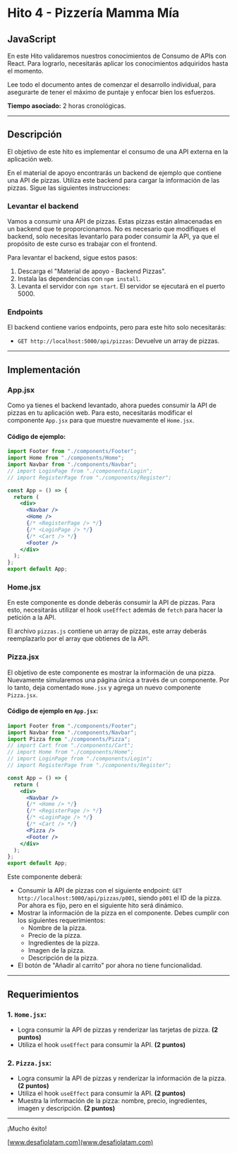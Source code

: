 # Hito 4 - Pizzería Mamma Mía

## JavaScript

En este Hito validaremos nuestros conocimientos de Consumo de APIs con React. Para lograrlo, necesitarás aplicar los conocimientos adquiridos hasta el momento.

Lee todo el documento antes de comenzar el desarrollo individual, para asegurarte de tener el máximo de puntaje y enfocar bien los esfuerzos.

**Tiempo asociado:** 2 horas cronológicas.

---

## Descripción

El objetivo de este hito es implementar el consumo de una API externa en la aplicación web.

En el material de apoyo encontrarás un backend de ejemplo que contiene una API de pizzas. Utiliza este backend para cargar la información de las pizzas. Sigue las siguientes instrucciones:

### Levantar el backend

Vamos a consumir una API de pizzas. Estas pizzas están almacenadas en un backend que te proporcionamos. No es necesario que modifiques el backend, solo necesitas levantarlo para poder consumir la API, ya que el propósito de este curso es trabajar con el frontend.

Para levantar el backend, sigue estos pasos:

1. Descarga el "Material de apoyo - Backend Pizzas".
2. Instala las dependencias con `npm install`.
3. Levanta el servidor con `npm start`. El servidor se ejecutará en el puerto 5000.

### Endpoints

El backend contiene varios endpoints, pero para este hito solo necesitarás:

- `GET http://localhost:5000/api/pizzas`: Devuelve un array de pizzas.

---

## Implementación

### App.jsx

Como ya tienes el backend levantado, ahora puedes consumir la API de pizzas en tu aplicación web. Para esto, necesitarás modificar el componente `App.jsx` para que muestre nuevamente el `Home.jsx`.

#### Código de ejemplo:

```jsx
import Footer from "./components/Footer";
import Home from "./components/Home";
import Navbar from "./components/Navbar";
// import LoginPage from "./components/Login";
// import RegisterPage from "./components/Register";

const App = () => {
  return (
    <div>
      <Navbar />
      <Home />
      {/* <RegisterPage /> */}
      {/* <LoginPage /> */}
      {/* <Cart /> */}
      <Footer />
    </div>
  );
};
export default App;
```

### Home.jsx

En este componente es donde deberás consumir la API de pizzas. Para esto, necesitarás utilizar el hook `useEffect` además de `fetch` para hacer la petición a la API.

El archivo `pizzas.js` contiene un array de pizzas, este array deberás reemplazarlo por el array que obtienes de la API.

### Pizza.jsx

El objetivo de este componente es mostrar la información de una pizza. Nuevamente simularemos una página única a través de un componente. Por lo tanto, deja comentado `Home.jsx` y agrega un nuevo componente `Pizza.jsx`.

#### Código de ejemplo en `App.jsx`:

```jsx
import Footer from "./components/Footer";
import Navbar from "./components/Navbar";
import Pizza from "./components/Pizza";
// import Cart from "./components/Cart";
// import Home from "./components/Home";
// import LoginPage from "./components/Login";
// import RegisterPage from "./components/Register";

const App = () => {
  return (
    <div>
      <Navbar />
      {/* <Home /> */}
      {/* <RegisterPage /> */}
      {/* <LoginPage /> */}
      {/* <Cart /> */}
      <Pizza />
      <Footer />
    </div>
  );
};
export default App;
```

Este componente deberá:

- Consumir la API de pizzas con el siguiente endpoint: `GET http://localhost:5000/api/pizzas/p001`, siendo `p001` el ID de la pizza. Por ahora es fijo, pero en el siguiente hito será dinámico.
- Mostrar la información de la pizza en el componente. Debes cumplir con los siguientes requerimientos:
  - Nombre de la pizza.
  - Precio de la pizza.
  - Ingredientes de la pizza.
  - Imagen de la pizza.
  - Descripción de la pizza.
- El botón de "Añadir al carrito" por ahora no tiene funcionalidad.

---

## Requerimientos

### 1. `Home.jsx`:

- Logra consumir la API de pizzas y renderizar las tarjetas de pizza. **(2 puntos)**
- Utiliza el hook `useEffect` para consumir la API. **(2 puntos)**

### 2. `Pizza.jsx`:

- Logra consumir la API de pizzas y renderizar la información de la pizza. **(2 puntos)**
- Utiliza el hook `useEffect` para consumir la API. **(2 puntos)**
- Muestra la información de la pizza: nombre, precio, ingredientes, imagen y descripción. **(2 puntos)**

---

¡Mucho éxito!

[www.desafiolatam.com](www.desafiolatam.com)

